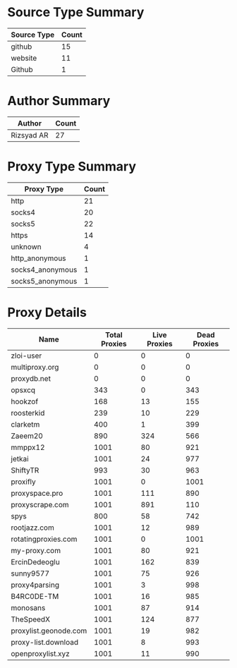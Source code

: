 # Source Type Summary

| Source Type | Count |
|-------------|-------|
| github | 15 |
| website | 11 |
| Github | 1 |


# Author Summary

| Author | Count |
|--------|-------|
| Rizsyad AR | 27 |


# Proxy Type Summary

| Proxy Type | Count |
|------------|-------|
| http | 21 |
| socks4 | 20 |
| socks5 | 22 |
| https | 14 |
| unknown | 4 |
| http_anonymous | 1 |
| socks4_anonymous | 1 |
| socks5_anonymous | 1 |


# Proxy Details

| Name | Total Proxies | Live Proxies | Dead Proxies |
|------|---------------|--------------|---------------|
| zloi-user | 0 | 0 | 0 |
| multiproxy.org | 0 | 0 | 0 |
| proxydb.net | 0 | 0 | 0 |
| opsxcq | 343 | 0 | 343 |
| hookzof | 168 | 13 | 155 |
| roosterkid | 239 | 10 | 229 |
| clarketm | 400 | 1 | 399 |
| Zaeem20 | 890 | 324 | 566 |
| mmppx12 | 1001 | 80 | 921 |
| jetkai | 1001 | 24 | 977 |
| ShiftyTR | 993 | 30 | 963 |
| proxifly | 1001 | 0 | 1001 |
| proxyspace.pro | 1001 | 111 | 890 |
| proxyscrape.com | 1001 | 891 | 110 |
| spys | 800 | 58 | 742 |
| rootjazz.com | 1001 | 12 | 989 |
| rotatingproxies.com | 1001 | 0 | 1001 |
| my-proxy.com | 1001 | 80 | 921 |
| ErcinDedeoglu | 1001 | 162 | 839 |
| sunny9577 | 1001 | 75 | 926 |
| proxy4parsing | 1001 | 3 | 998 |
| B4RC0DE-TM | 1001 | 16 | 985 |
| monosans | 1001 | 87 | 914 |
| TheSpeedX | 1001 | 124 | 877 |
| proxylist.geonode.com | 1001 | 19 | 982 |
| proxy-list.download | 1001 | 8 | 993 |
| openproxylist.xyz | 1001 | 11 | 990 |

